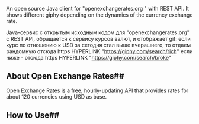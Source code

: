 An open source Java client for "openexchangerates.org " with REST API.
It shows different giphy depending on the dynamics of the
currency exchange rate.

Java-сервис с открытым исходным кодом для "openexchangerates.org" c REST API,
обращается к сервису курсов валют, и отображает gif:
если курс по отношению к USD за сегодня стал выше вчерашнего, то отдаем рандомную
отсюда https HYPERLINK "https://giphy.com/search/rich"
если ниже - отсюда https HYPERLINK "https://giphy.com/search/broke"

## About Open Exchange Rates##

Open Exchange Rates is a free, hourly-updating API
that provides rates for about 120 currencies using USD as base.

## How to Use##